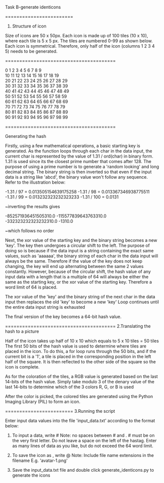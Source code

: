 Task B-generate identicons

========================
1. Structure of icon 

Size of icons are 50 x 50px.
Each icon is made up of 100 tiles (10 x 10), where each tile is 5 x 5 px. 
The tiles are numbered 0-99 as shown below.
Each icon is symmetrical. Therefore, only half of the icon (columns 1 2 3 4 5) needs to be generated. 

=======================================

  0   1   2   3   4   5   6   7   8   9   
 10  11  12  13  14  15  16  17  18  19  
 20  21  22  23  24  25  26  27  28  29  
 30  31  32  33  34  35  36  37  38  39  
 40  41  42  43  44  45  46  47  48  49  
 50  51  52  53  54  55  56  57  58  59  
 60  61  62  63  64  65  66  67  68  69  
 70  71  72  73  74  75  76  77  78  79  
 80  81  82  83  84  85  86  87  88  89  
 90  91  92  93  94  95  96  97  98  99  
 
=======================================



Generating the hash

Firstly, using a few mathematical operations, a basic starting key is generated.
As the function loops through each char in the data input, the current char is represented by the value of 1.31 / ord(char) in binary form. 
1.31 is used since its the closest prime number that comes after 128. 
The purpose of using a prime number is to generate a 'random looking' and long decimal string. 
The binary string is then inverted so that even if the input data is a string like 'abcd', the binary value won't follow any sequence. 
Refer to the illustration below:


-1.31 / 97 = 0.013505154639175258
-1.31 / 98 = 0.013367346938775511
-1.31 / 99 = 0.013232323232323233
-1.31 / 100 = 0.0131

~inverting the results gives

-852571936451505310.0
-115577839643763310.0
-332323232323232310.0
-1310.0

~which follows no order


Next, the xor value of the starting key and the binary string becomes a new 'key'. 
The key then undergoes a circular shift to the left. 
The purpose of doing so is because if the data input is a string containing the exact same values, such as 'aaaaaa', the binary string of each char in the data input will always be the same. Therefore if the value of the key does not keep changing, the key will end up alternating between the same 2 values constantly. However, because of the circular shift, the hash value of any input data with a length that is a multiple of 64 will always be either the same as the starting key, or the xor value of the starting key. Therefore a word limit of 64 is placed. 

The xor value of the 'key' and the binary string of the next char in the data input then replaces the old 'key' to become a new 'key'
Loop continues until the entire data input string is exhausted

The final version of the key becomes a 64-bit hash value.

=======================================
2.Translating the hash to a picture 

Half of the icon takes up half of 10 x 10 which equals to 5 x 10 tiles = 50 tiles
The first 50 bits of the hash value is used to determine where tiles are placed in the icon. 
To do this, a for loop runs through the 50 bits, and if the current bit is a '1', a tile is placed in the corresponding position in the left half of the square. 
It is then reflected to the other side of the square so the icon is complete.

As for the coloration of the tiles, a RGB value is generated based on the last 14-bits of the hash value.
Simply take modulo 3 of the denary value of the last 14-bits to determine which of the 3 colors R, G, or B is used

After the color is picked, the colored tiles are generated using the Python Imaging Library (PIL) to form an icon.

========================
3.Running the script 

Enter input data values into the file 'input_data.txt' according to the format below:

1) To input a data, write #<data>
Note: no spaces between # and <data>. # must be on the very first letter. Do not leave a space on the left of the hastag. Enter as many lines of data as you like, but do not exceed the 64 word limit.

2) To save the icon as <filename>, write @<filename> 
Note: Include file name extensions in the filename E.g. 'avatar-1.png'

3) Save the input_data.txt file and double click generate_identicons.py to generate the icons








